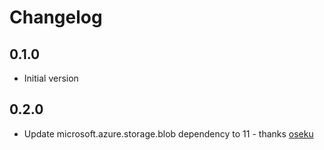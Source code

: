 # Changelog

## 0.1.0

* Initial version

## 0.2.0

* Update microsoft.azure.storage.blob dependency to 11 - thanks [oseku]

[oseku]: https://github.com/oseku